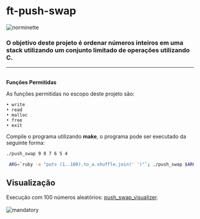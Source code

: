 # ft-push-swap
![norminette](https://github.com/andersonhsporto/ft-push-swap/workflows/norminette/badge.svg)
### O objetivo deste projeto é ordenar números inteiros em uma stack utilizando um conjunto limitado de operações utilizando C.
<hr>
<br>
<strong>Funções Permitidas</strong>

As funções permitidas no escopo deste projeto são:
```
• write
• read
• malloc
• free
• exit
```

Compile o programa utilizando **make**, o programa pode ser executado da seguinte forma:
```sh
./push_swap 9 8 7 6 5 4

 ARG=`ruby -e "puts (1..100).to_a.shuffle.join(' ')"`; ./push_swap $ARG
```
## Visualização
Execução com 100 números aleatórios: [push_swap_visualizer](https://github.com/o-reo/push_swap_visualizer). 
<br>
<br>
![mandatory](https://github.com/andersonhsporto/ft-push-swap/blob/main/gif/vis.gif)
